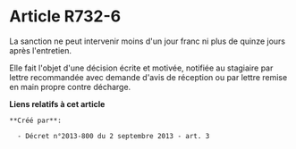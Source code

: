 # Article R732-6

La sanction ne peut intervenir moins d'un jour franc ni plus de quinze jours après l'entretien.

Elle fait l'objet d'une décision écrite et motivée, notifiée au stagiaire par lettre recommandée avec demande d'avis de
réception ou par lettre remise en main propre contre décharge.

**Liens relatifs à cet article**

	**Créé par**:

	  - Décret n°2013-800 du 2 septembre 2013 - art. 3
